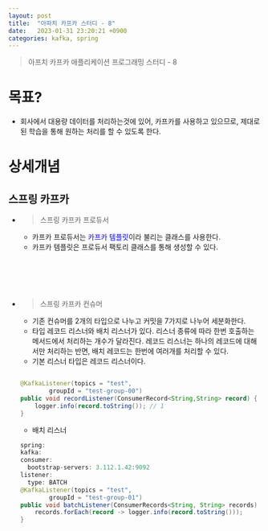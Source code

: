 ```yaml
---
layout: post
title:  "아파치 카프카 스터디 - 8"
date:   2023-01-31 23:20:21 +0900
categories: kafka, spring
---
```


> 아프치 카프카 애플리케이션 프로그래밍 스터디 - 8


# 목표?
- 회사에서 대용량 데이터를 처리하는것에 있어, 카프카를 사용하고 있으므로, 제대로된 학습을 통해 원하는 처리를 할 수 있도록 한다.

# 상세개념

##  스프링 카프카

* > 스프링 카프카 프로듀서
    - 카프카 프로듀서는 <span style="color:blue">카프카 템플릿</span>이라 불리는 클래스를 사용한다.
    - 카프카 템플릿은 프로듀서 팩토리 클래스를 통해 생성할 수 있다.

```java

```
<br />
<br />
<br />

* > 스프링 카프카 컨슈머
    - 기존 컨슈머를 2개의 타입으로 나누고 커밋을 7가지로 나누어 세분화한다.
    - 타입 레코드 리스너와 배치 리스너가 있다. 리스너 종류에 따라 한번 호출하는 메서드에서  처리하는 개수가 달라진다. 레코드 리스너는 하나의 레코드에 대해서만 처리하는 반면, 배치 레코드는 한번에 여러개를 처리할 수 있다.
    - 기본 리스너 타입은 레코드 리스너이다.
    
    ```java

    @KafkaListener(topics = "test",
            groupId = "test-group-00")
    public void recordListener(ConsumerRecord<String,String> record) {
        logger.info(record.toString()); // 1
    }
    ```

    - 배치 리스너
        
    ```java
    spring:
    kafka:
    consumer:
      bootstrap-servers: 3.112.1.42:9092
    listener:
      type: BATCH
    @KafkaListener(topics = "test",
            groupId = "test-group-01")
    public void batchListener(ConsumerRecords<String, String> records) {
        records.forEach(record -> logger.info(record.toString()));
    }
    ```